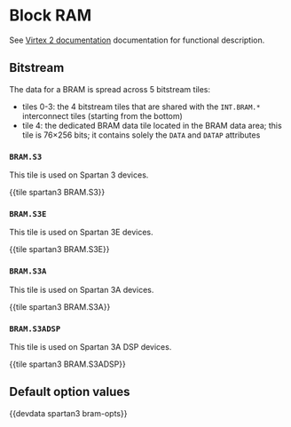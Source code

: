 # Block RAM

See [Virtex 2 documentation](../virtex2/bram.md) documentation for functional description.


## Bitstream

The data for a BRAM is spread across 5 bitstream tiles:

- tiles 0-3: the 4 bitstream tiles that are shared with the `INT.BRAM.*` interconnect tiles (starting from the bottom)
- tile 4: the dedicated BRAM data tile located in the BRAM data area; this tile is 76×256 bits; it contains solely the `DATA` and `DATAP` attributes


### `BRAM.S3`

This tile is used on Spartan 3 devices.

{{tile spartan3 BRAM.S3}}


### `BRAM.S3E`

This tile is used on Spartan 3E devices.

{{tile spartan3 BRAM.S3E}}


### `BRAM.S3A`

This tile is used on Spartan 3A devices.

{{tile spartan3 BRAM.S3A}}


### `BRAM.S3ADSP`

This tile is used on Spartan 3A DSP devices.

{{tile spartan3 BRAM.S3ADSP}}


## Default option values

{{devdata spartan3 bram-opts}}
